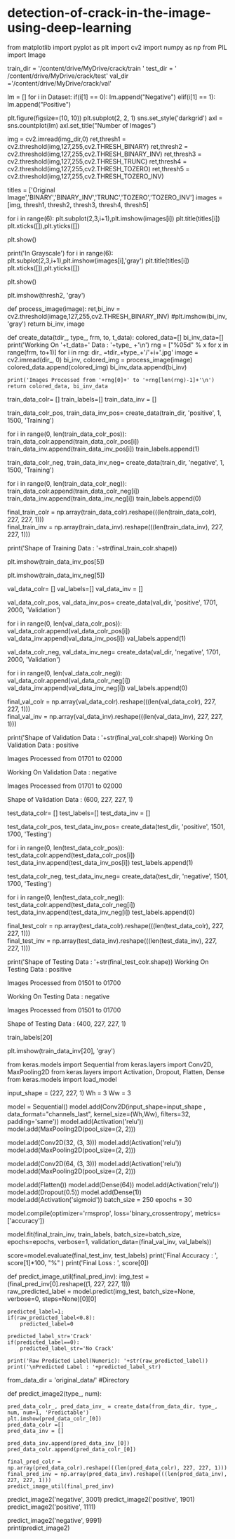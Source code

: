 # detection-of-crack-in-the-image-using-deep-learning

from matplotlib import pyplot as plt
import cv2
import numpy as np
from PIL import Image




train_dir = '/content/drive/MyDrive/crack/train '
test_dir = ' /content/drive/MyDrive/crack/test'
val_dir ='/content/drive/MyDrive/crack/val'

Im = []
for i in Dataset:
    if(i[1] == 0):
        Im.append("Negative")
    elif(i[1] == 1):
        Im.append("Positive")

plt.figure(figsize=(10, 10))
plt.subplot(2, 2, 1)
sns.set_style('darkgrid')
axl = sns.countplot(Im)
axl.set_title("Number of Images")





img = cv2.imread(img_dir,0)
ret,thresh1 = cv2.threshold(img,127,255,cv2.THRESH_BINARY)
ret,thresh2 = cv2.threshold(img,127,255,cv2.THRESH_BINARY_INV)
ret,thresh3 = cv2.threshold(img,127,255,cv2.THRESH_TRUNC)
ret,thresh4 = cv2.threshold(img,127,255,cv2.THRESH_TOZERO)
ret,thresh5 = cv2.threshold(img,127,255,cv2.THRESH_TOZERO_INV)

titles = ['Original Image','BINARY','BINARY_INV','TRUNC','TOZERO','TOZERO_INV']
images = [img, thresh1, thresh2, thresh3, thresh4, thresh5]

for i in range(6):
    plt.subplot(2,3,i+1),plt.imshow(images[i])
    plt.title(titles[i])
    plt.xticks([]),plt.yticks([])

plt.show()

print('In Grayscale')
for i in range(6):
    plt.subplot(2,3,i+1),plt.imshow(images[i],'gray')
    plt.title(titles[i])
    plt.xticks([]),plt.yticks([])

plt.show()

plt.imshow(thresh2, 'gray')

def process_image(image):
    ret,bi_inv = cv2.threshold(image,127,255,cv2.THRESH_BINARY_INV)
    #plt.imshow(bi_inv, 'gray')
    return bi_inv, image

def create_data(tdir_, type_, frm, to, t_data):
    colored_data=[]
    bi_inv_data=[]
    print('Working On '+t_data+' Data : '+type_ +'\n')
    rng = ["%05d" % x for x in range(frm, to+1)]
    for i in rng:
        dir_ =tdir_+type_+'/'+i+'.jpg'
        image = cv2.imread(dir_, 0)
        bi_inv, colored_img = process_image(image)
        colored_data.append(colored_img)
        bi_inv_data.append(bi_inv)   
        
    print('Images Processed from '+rng[0]+' to '+rng[len(rng)-1]+'\n')    
    return colored_data, bi_inv_data

train_data_colr= []
train_labels=[]
train_data_inv = []

train_data_colr_pos, train_data_inv_pos=  create_data(train_dir, 'positive', 1, 1500, 'Training')

for i in range(0, len(train_data_colr_pos)):
    train_data_colr.append(train_data_colr_pos[i])
    train_data_inv.append(train_data_inv_pos[i])
    train_labels.append(1)

train_data_colr_neg, train_data_inv_neg=  create_data(train_dir, 'negative', 1, 1500, 'Training')

for i in range(0, len(train_data_colr_neg)):
    train_data_colr.append(train_data_colr_neg[i])
    train_data_inv.append(train_data_inv_neg[i])
    train_labels.append(0)
    

final_train_colr = np.array(train_data_colr).reshape(((len(train_data_colr), 227, 227, 1)))        
final_train_inv = np.array(train_data_inv).reshape(((len(train_data_inv), 227, 227, 1)))   

print('Shape of Training Data : '+str(final_train_colr.shape))    

plt.imshow(train_data_inv_pos[5])

plt.imshow(train_data_inv_neg[5])

val_data_colr= []
val_labels=[]
val_data_inv = []

val_data_colr_pos, val_data_inv_pos=  create_data(val_dir, 'positive', 1701, 2000, 'Validation')


for i in range(0, len(val_data_colr_pos)):
    val_data_colr.append(val_data_colr_pos[i])
    val_data_inv.append(val_data_inv_pos[i])
    val_labels.append(1)

val_data_colr_neg, val_data_inv_neg=  create_data(val_dir, 'negative', 1701, 2000, 'Validation')

for i in range(0, len(val_data_colr_neg)):
    val_data_colr.append(val_data_colr_neg[i])
    val_data_inv.append(val_data_inv_neg[i])
    val_labels.append(0)
    
final_val_colr = np.array(val_data_colr).reshape(((len(val_data_colr), 227, 227, 1)))    
final_val_inv = np.array(val_data_inv).reshape(((len(val_data_inv), 227, 227, 1)))   

print('Shape of Validation Data : '+str(final_val_colr.shape))
Working On Validation Data : positive

Images Processed from 01701 to 02000

Working On Validation Data : negative

Images Processed from 01701 to 02000

Shape of Validation Data : (600, 227, 227, 1)

test_data_colr= []
test_labels=[]
test_data_inv = []

test_data_colr_pos, test_data_inv_pos=  create_data(test_dir, 'positive', 1501, 1700, 'Testing')


for i in range(0, len(test_data_colr_pos)):
    test_data_colr.append(test_data_colr_pos[i])
    test_data_inv.append(test_data_inv_pos[i])
    test_labels.append(1)

test_data_colr_neg, test_data_inv_neg=  create_data(test_dir, 'negative', 1501, 1700, 'Testing')

for i in range(0, len(test_data_colr_neg)):
    test_data_colr.append(test_data_colr_neg[i])
    test_data_inv.append(test_data_inv_neg[i])
    test_labels.append(0)
    
final_test_colr = np.array(test_data_colr).reshape(((len(test_data_colr), 227, 227, 1)))    
final_test_inv = np.array(test_data_inv).reshape(((len(test_data_inv), 227, 227, 1)))   

print('Shape of Testing Data : '+str(final_test_colr.shape))
Working On Testing Data : positive

Images Processed from 01501 to 01700

Working On Testing Data : negative

Images Processed from 01501 to 01700

Shape of Testing Data : (400, 227, 227, 1)

train_labels[20]

plt.imshow(train_data_inv[20], 'gray')

from keras.models import Sequential
from keras.layers import Conv2D, MaxPooling2D
from keras.layers import Activation, Dropout, Flatten, Dense
from keras.models import load_model

input_shape = (227, 227, 1)
Wh = 3
Ww = 3

model = Sequential()
model.add(Conv2D(input_shape=input_shape , data_format="channels_last", kernel_size=(Wh,Ww), filters=32, padding='same'))
model.add(Activation('relu'))
model.add(MaxPooling2D(pool_size=(2, 2)))

model.add(Conv2D(32, (3, 3)))
model.add(Activation('relu'))
model.add(MaxPooling2D(pool_size=(2, 2)))

model.add(Conv2D(64, (3, 3)))
model.add(Activation('relu'))
model.add(MaxPooling2D(pool_size=(2, 2)))

model.add(Flatten())
model.add(Dense(64))
model.add(Activation('relu'))
model.add(Dropout(0.5))
model.add(Dense(1))
model.add(Activation('sigmoid'))
batch_size = 250
epochs = 30

model.compile(optimizer='rmsprop', loss='binary_crossentropy', metrics=['accuracy'])


model.fit(final_train_inv, train_labels, batch_size=batch_size, epochs=epochs, verbose=1, 
          validation_data=(final_val_inv, val_labels))

score=model.evaluate(final_test_inv, test_labels)
print('Final Accuracy : ', score[1]*100, "%" )
print('Final Loss : ', score[0])

def predict_image_util(final_pred_inv):
    img_test = (final_pred_inv[0].reshape((1, 227, 227, 1)))  
    raw_predicted_label = model.predict(img_test, batch_size=None, verbose=0, steps=None)[0][0]
    
    predicted_label=1;    
    if(raw_predicted_label<0.8):
        predicted_label=0
        
    predicted_label_str='Crack'    
    if(predicted_label==0):
        predicted_label_str='No Crack'
        
    print('Raw Predicted Label(Numeric): '+str(raw_predicted_label))
    print('\nPredicted Label : '+predicted_label_str)    
from_data_dir = 'original_data/'  #Directory

def predict_image2(type_, num):
    
    pred_data_colr_, pred_data_inv_ = create_data(from_data_dir, type_, num, num+1, 'Predictable')
    plt.imshow(pred_data_colr_[0])
    pred_data_colr =[]
    pred_data_inv = []
    
    pred_data_inv.append(pred_data_inv_[0])
    pred_data_colr.append(pred_data_colr_[0])
    
    final_pred_colr = np.array(pred_data_colr).reshape(((len(pred_data_colr), 227, 227, 1)))  
    final_pred_inv = np.array(pred_data_inv).reshape(((len(pred_data_inv), 227, 227, 1)))
    predict_image_util(final_pred_inv)
    
predict_image2('negative', 3001) 
predict_image2('positive', 1901)    
predict_image2('positive', 1111)  

predict_image2('negative', 9991)   
print(predict_image2)
